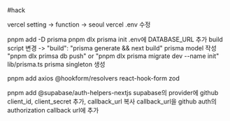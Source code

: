 #hack

vercel setting -> function -> seoul
vercel .env 수정

pnpm add -D prisma
pnpm dlx prisma init
.env에 DATABASE_URL 추가
build script 변경 -> "build": "prisma generate && next build"
prisma model 작성
"pnpm dlx primsa db push" or "pnpm dlx prisma migrate dev --name init"
lib/prisma.ts prisma singleton 생성

pnpm add axios @hookform/resolvers react-hook-form zod

pnpm add @supabase/auth-helpers-nextjs
supabase의 provider에 github client_id, client_secret 추가, callback_url 복사
callback_url을 github auth의 authorization callback url에 추가
